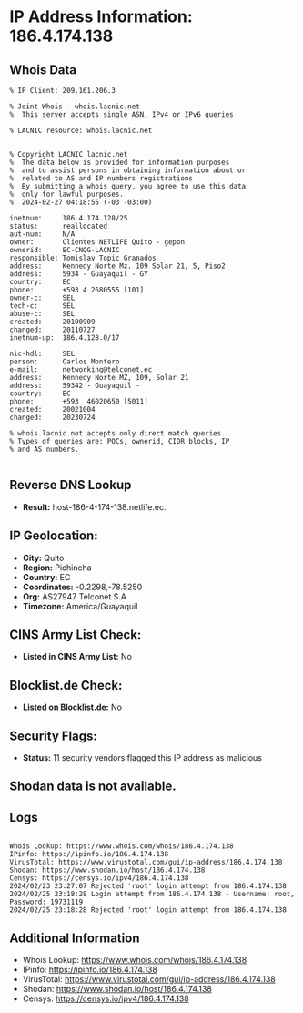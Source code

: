 # IP Address Information: 186.4.174.138

## Whois Data
```
% IP Client: 209.161.206.3
 
% Joint Whois - whois.lacnic.net
%  This server accepts single ASN, IPv4 or IPv6 queries

% LACNIC resource: whois.lacnic.net


% Copyright LACNIC lacnic.net
%  The data below is provided for information purposes
%  and to assist persons in obtaining information about or
%  related to AS and IP numbers registrations
%  By submitting a whois query, you agree to use this data
%  only for lawful purposes.
%  2024-02-27 04:18:55 (-03 -03:00)

inetnum:     186.4.174.128/25
status:      reallocated
aut-num:     N/A
owner:       Clientes NETLIFE Quito - gepon
ownerid:     EC-CNQG-LACNIC
responsible: Tomislav Topic Granados
address:     Kennedy Norte Mz. 109 Solar 21, 5, Piso2
address:     5934 - Guayaquil - GY
country:     EC
phone:       +593 4 2680555 [101]
owner-c:     SEL
tech-c:      SEL
abuse-c:     SEL
created:     20100909
changed:     20110727
inetnum-up:  186.4.128.0/17

nic-hdl:     SEL
person:      Carlos Montero
e-mail:      networking@telconet.ec
address:     Kennedy Norte MZ, 109, Solar 21
address:     59342 - Guayaquil - 
country:     EC
phone:       +593  46020650 [5011]
created:     20021004
changed:     20230724

% whois.lacnic.net accepts only direct match queries.
% Types of queries are: POCs, ownerid, CIDR blocks, IP
% and AS numbers.


```
## Reverse DNS Lookup
- **Result:** host-186-4-174-138.netlife.ec.

## IP Geolocation:
- **City:** Quito
- **Region:** Pichincha
- **Country:** EC
- **Coordinates:** -0.2298,-78.5250
- **Org:** AS27947 Telconet S.A
- **Timezone:** America/Guayaquil

## CINS Army List Check:
- **Listed in CINS Army List:** 
No

## Blocklist.de Check:
- **Listed on Blocklist.de:** 
No

## Security Flags:
- **Status:** 11 security vendors flagged this IP address as malicious

## Shodan data is not available.

## Logs
```

Whois Lookup: https://www.whois.com/whois/186.4.174.138
IPinfo: https://ipinfo.io/186.4.174.138
VirusTotal: https://www.virustotal.com/gui/ip-address/186.4.174.138
Shodan: https://www.shodan.io/host/186.4.174.138
Censys: https://censys.io/ipv4/186.4.174.138
2024/02/23 23:27:07 Rejected 'root' login attempt from 186.4.174.138
2024/02/25 23:18:28 Login attempt from 186.4.174.138 - Username: root, Password: 19731119
2024/02/25 23:18:28 Rejected 'root' login attempt from 186.4.174.138

```
## Additional Information
- Whois Lookup: https://www.whois.com/whois/186.4.174.138
- IPinfo: https://ipinfo.io/186.4.174.138
- VirusTotal: https://www.virustotal.com/gui/ip-address/186.4.174.138
- Shodan: https://www.shodan.io/host/186.4.174.138
- Censys: https://censys.io/ipv4/186.4.174.138

